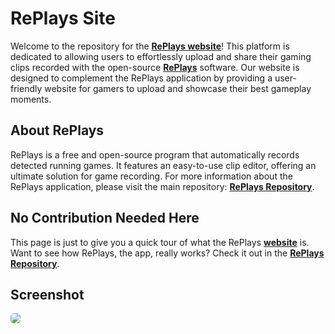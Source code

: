 # RePlays Site

Welcome to the repository for the [**RePlays website**](https://replays.app/)! This platform is dedicated to allowing users to effortlessly upload and share their gaming clips recorded with the open-source [**RePlays**](https://github.com/lulzsun/RePlays) software. Our website is designed to complement the RePlays application by providing a user-friendly website for gamers to upload and showcase their best gameplay moments.

## About RePlays

RePlays is a free and open-source program that automatically records detected running games. It features an easy-to-use clip editor, offering an ultimate solution for game recording. For more information about the RePlays application, please visit the main repository: [**RePlays Repository**](https://github.com/lulzsun/RePlays).

## No Contribution Needed Here

This page is just to give you a quick tour of what the RePlays [**website**](https://replays.app/) is. Want to see how RePlays, the app, really works? Check it out in the [**RePlays Repository**](https://github.com/lulzsun/RePlays).

## Screenshot
<img src="https://github.com/Segergren/RePlays-Site/assets/58270063/2d62c48a-515f-4617-8a95-1ce09d1d02cc" style="border-radius:5px"/>
